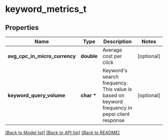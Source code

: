 # keyword_metrics_t

## Properties
Name | Type | Description | Notes
------------ | ------------- | ------------- | -------------
**avg_cpc_in_micro_currency** | **double** | Average cost per click | [optional] 
**keyword_query_volume** | **char \*** | Keyword&#39;s search frequency. This value is based on keyword frequency in pepsi client response | [optional] 

[[Back to Model list]](../README.md#documentation-for-models) [[Back to API list]](../README.md#documentation-for-api-endpoints) [[Back to README]](../README.md)


